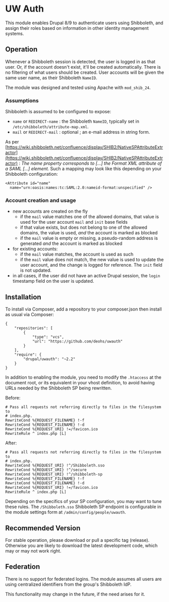 # UW Auth

This module enables Drupal 8/9 to authenticate users using Shibboleth, and assign
their roles based on information in other identity management systems.


## Operation

Whenever a Shibboleth session is detected, the user is logged in as that user.
Or, if the account doesn't exist, it'll be created automatically. There is no
filtering of what users should be created. User accounts will be given the
same user name, as their Shibboleth `NameID`.

The module was designed and tested using Apache with `mod_shib_24`.


### Assumptions

Shibboleth is assumed to be configured to expose:

* `name` or `REDIRECT-name` : the Shibboleth `NameID`, typically set in
  `/etc/shibboleth/attribute-map.xml`.
* `mail` or `REDIRECT-mail` : optional ; an e-mail address in string form.


As per [https://wiki.shibboleth.net/confluence/display/SHIB2/NativeSPAttributeExtractor](https://wiki.shibboleth.net/confluence/display/SHIB2/NativeSPAttributeExtractor) :
_The name property corresponds to [...] the Format XML attribute of a SAML <NameID>[...] element._
Such a mapping may look like this depending on your Shibboleth configuration:

    <Attribute id="name"
      name="urn:oasis:names:tc:SAML:2.0:nameid-format:unspecified" />


### Account creation and usage

* new accounts are created on the fly
  * if the `mail` value matches one of the allowed domains, that value is used
    for the user account `mail` and `init` base fields
  * if that value exists, but does not belong to one of the allowed domains, the
    value is used, _and_ the account is marked as blocked
  * if the `mail` value is empty or missing, a pseudo-random address is
    generated _and_ the account is marked as blocked
* for existing accounts:
  * if the `mail` value matches, the account is used as such
  * if the `mail` value does not match, the new value is used to update the
    user account, and the change is logged for reference. The `init` field is
    not updated.
* in all cases, if the user did not have an active Drupal session, the `login`
  timestamp field on the user is updated.


## Installation

To install via Composer, add a repository to your composer.json then install as usual via Composer:

````
{
    "repositories": [
        {
            "type": "vcs",
            "url": "https://github.com/deohs/uwauth"
        }
    ],
    "require": {
        "drupal/uwauth": "~2.2"
    }
}
````


In addition to enabling the module, you need to modify the `.htaccess` at the
document root, or its equivalent in your vhost definition, to avoid having URLs
needed by the Shibboleth SP being rewritten.

Before:

    # Pass all requests not referring directly to files in the filesystem to
    # index.php.
    RewriteCond %{REQUEST_FILENAME} !-f
    RewriteCond %{REQUEST_FILENAME} !-d
    RewriteCond %{REQUEST_URI} !=/favicon.ico
    RewriteRule ^ index.php [L]

After:

    # Pass all requests not referring directly to files in the filesystem to
    # index.php.
    RewriteCond %{REQUEST_URI} !^/Shibboleth.sso
    RewriteCond %{REQUEST_URI} !^/secure
    RewriteCond %{REQUEST_URI} !^/shibboleth-sp
    RewriteCond %{REQUEST_FILENAME} !-f
    RewriteCond %{REQUEST_FILENAME} !-d
    RewriteCond %{REQUEST_URI} !=/favicon.ico
    RewriteRule ^ index.php [L]

Depending on the specifics of your SP configuration, you may want to tune these
rules. The `/Shibboleth.sso` Shibboleth SP endpoint is configurable in the
module settings form at `/admin/config/people/uwauth`.


## Recommended Version

For stable operation, please download or pull a specific tag (release).
Otherwise you are likely to download the latest development code, which may
or may not work right.


## Federation

There is no support for federated logins. The module assumes all users are using
centralized identifiers from the group's Shibboleth IdP.

This functionality may change in the future, if the need arises for it.
